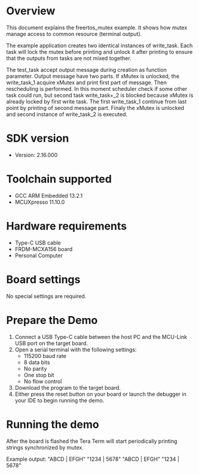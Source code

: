 Overview
========
This document explains the freertos_mutex example. It shows how mutex manage access to common
resource (terminal output).

The example application creates two identical instances of write_task. Each task will lock the mutex
before printing and unlock it after printing to ensure that the outputs from tasks are not mixed
together.

The test_task accept output message during creation as function parameter. Output message have two
parts. If xMutex is unlocked, the write_task_1 acquire xMutex and print first part of message. Then
rescheduling is performed. In this moment scheduler check if some other task could run, but second
task write_task+_2 is blocked because xMutex is already locked by first write task. The first
write_task_1 continue from last point by printing of second message part. Finaly the xMutex is
unlocked and second instance of write_task_2 is executed.




SDK version
===========
- Version: 2.16.000

Toolchain supported
===================
- GCC ARM Embedded  13.2.1
- MCUXpresso  11.10.0

Hardware requirements
=====================
- Type-C USB cable
- FRDM-MCXA156 board
- Personal Computer

Board settings
==============
No special settings are required.

Prepare the Demo
================
1.  Connect a USB Type-C cable between the host PC and the MCU-Link USB port on the target board.
2.  Open a serial terminal with the following settings:
    - 115200 baud rate
    - 8 data bits
    - No parity
    - One stop bit
    - No flow control
3.  Download the program to the target board.
4.  Either press the reset button on your board or launch the debugger in your IDE to begin running the demo.

Running the demo
================
After the board is flashed the Tera Term will start periodically printing strings synchronized by
mutex.

Example output:
"ABCD | EFGH"
"1234 | 5678"
"ABCD | EFGH"
"1234 | 5678"
